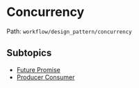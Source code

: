 # Concurrency

Path: `workflow/design_pattern/concurrency`

## Subtopics
- [Future Promise](./future_promise/README.md)
- [Producer Consumer](./producer_consumer/README.md)

